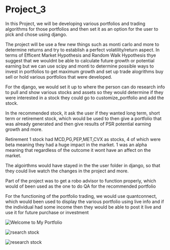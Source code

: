 # Project_3
In this Project, we will be developing various portfolios and trading algorithms for those portfolios and then set it as an option for the user to pick and chose using django.


The project will be use a few new things such as monti carlo and more to determine returns and try to establish a perfect volatility/return aspect. In terms of Efficent Market Hypothesis and Random Walk Hypothesis thye suggest that we wouldnt be able to calculate future growth or potential earning but we can use scipy and monti to determine possible ways to invest in portfolios to get maximum growth and set up trade alogrithms buy sell or hold various portfolios that were developed. 


For the django, we would set it up to where the person can do research info to pull and show various stocks and assets so they would determine if they were interested in a stock they could go to customize_portfolio and add the stock.

In the recommended stock, it ask the user if they wanted long term, short term or retirement stock, which would be used to then give a portfolio that was already generated and then give results of PSR potential earning growth and more.

Retirement 1 stock had MCD,PG,PEP,MET,CVX as stocks, 4 of which were beta meaning they had a huge impact in the market. 1 was an alpha meaning that regardless of the outcome it wont have an affect on the market.

The algoirthms would have stayed in the the user folder in django, so that they could live watch the changes in the project and more.

Part of the project was to get a robo advisor to function properly, which would of been used as the one to do QA for the recommended portfolio

For the functioning of the portfolio trading, we would use quantconnect, which would been used to display the various portfolio using live info and if the individual had some income then they would be able to post it live and use it for future purchase or investment





![Welcome to My Portfolio](https://user-images.githubusercontent.com/100724428/185540517-5aef92de-55cc-4d2a-b3d8-7e834ccdf4c4.PNG)


![rsearch stock](https://user-images.githubusercontent.com/100724428/185540520-a1e8b99c-472b-44b2-a2ba-11764939d031.PNG)

![research stock](https://user-images.githubusercontent.com/100724428/185540643-610b0c2a-7eca-46bb-b639-d6229084737d.PNG)


